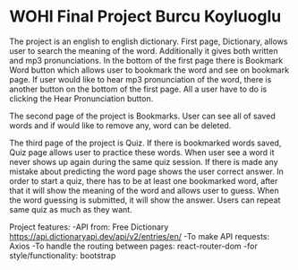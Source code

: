 # WOHI Final Project Burcu Koyluoglu


The project is an english to english dictionary. First page, Dictionary, allows user to search the meaning of the word. Additionally it gives both written and mp3 pronunciations. In the bottom of the first page there is Bookmark Word button which allows user to bookmark the word and see on bookmark page. If user would like to hear mp3 pronunciation of the word, there is another button on the bottom of the first page. All a user have to do is clicking the Hear Pronunciation button.

The second page of the project is Bookmarks. User can see all of saved words and if would like to remove any, word can be deleted. 

The third page of the project is Quiz. If there is bookmarked words saved, Quiz page allows user to practice these words. When user see a word it never shows up again during the same quiz session. If there is made any mistake about predicting the word page shows the user correct answer. In order to start a quiz, there has to be at least one bookmarked word, after that it will show the meaning of the word and allows user to guess. When the word guessing is submitted, it will show the answer. Users can repeat same quiz as much as they want. 

Project features:
-API from: Free Dictionary https://api.dictionaryapi.dev/api/v2/entries/en/
-To make API requests: Axios 
-To handle the routing between pages: react-router-dom
-for style/functionality: bootstrap